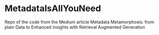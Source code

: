 # MetadataIsAllYouNeed
Repo of the code from the Medium article Metadata Metamorphosis: from plain Data to Enhanced insights with Retrieval Augmented Generation
